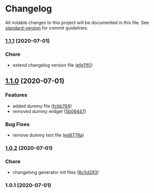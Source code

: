 # Changelog

All notable changes to this project will be documented in this file. See [standard-version](https://github.com/conventional-changelog/standard-version) for commit guidelines.

### [1.1.1](https://github.com/KrzysztofLen/Travel_UI/compare/v1.1.0...v1.1.1) (2020-07-01)


### Chore

* extend changelog version file ([efe11f0](https://github.com/KrzysztofLen/Travel_UI/commit/efe11f0bc87ab21236a0df30455deffa66779c22))

## [1.1.0](https://github.com/KrzysztofLen/Travel_UI/compare/v1.0.2...v1.1.0) (2020-07-01)


### Features

* added dummy file ([fcbb764](https://github.com/KrzysztofLen/Travel_UI/commit/fcbb764fd1c02ecaf0db28905c6444313476016d))
* removed dummy widget ([5b06447](https://github.com/KrzysztofLen/Travel_UI/commit/5b0644721c7f8c1cd075984c3631d9184b2a95d6))


### Bug Fixes

* remove dummy text file ([ed8779a](https://github.com/KrzysztofLen/Travel_UI/commit/ed8779a582491d8ab5f28701cefc4856034515e5))

### [1.0.2](https://github.com/KrzysztofLen/Travel_UI/compare/v1.0.1...v1.0.2) (2020-07-01)


### Chore

* changelong generator init files ([8c5d293](https://github.com/KrzysztofLen/Travel_UI/commit/8c5d293815435e12c218c4a7c7c03752968a8344))

### 1.0.1 (2020-07-01)
